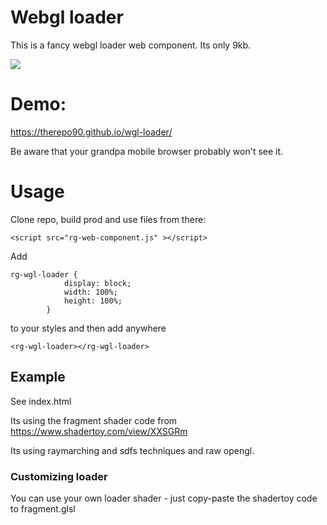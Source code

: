 # Webgl loader

This is a fancy webgl loader web component. Its only 9kb.

![](https://github.com/therepo90/wgl-loader/blob/main/demo.gif)

# Demo:
https://therepo90.github.io/wgl-loader/

Be aware that your grandpa mobile browser probably won't see it.

# Usage
Clone repo, build prod and use files from there:

```<script src="rg-web-component.js" ></script>```

Add
```
rg-wgl-loader {
            display: block;
            width: 100%;
            height: 100%;
        }
```
to your styles
and then add anywhere
```
<rg-wgl-loader></rg-wgl-loader>
```

## Example
See index.html

Its using the fragment shader code from https://www.shadertoy.com/view/XXSGRm

Its using raymarching and sdfs techniques and raw opengl.

### Customizing loader
You can use your own loader shader - just copy-paste the shadertoy code to fragment.glsl

